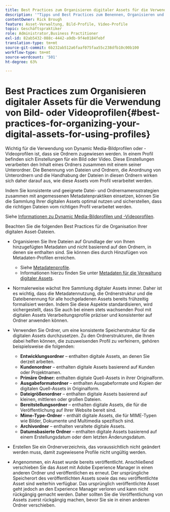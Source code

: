 ```yaml
---
title: Best Practices zum Organisieren digitaler Assets für die Verwendung von Dynamic Media-Bildprofilen oder -Videoprofilen
description: '"Tipps und Best Practices zum Benennen, Organisieren und Verwalten von Dynamic Media-Bilddateien und -Videoassets-Dateien."'
contentOwner: Rick Brough
feature: Asset-Verwaltung, Bild-Profile, Video-Profile
topic: Geschäftspraktiker
role: Administrator,Business Practitioner
exl-id: 82ab5432-088c-4442-a9db-9f4e0184febf
translation-type: tm+mt
source-git-commit: 6b232ab512a6faaf075faa55c238dfb10c00b100
workflow-type: tm+mt
source-wordcount: '501'
ht-degree: 63%

---
```


# Best Practices zum Organisieren digitaler Assets für die Verwendung von Bild- oder Videoprofilen{#best-practices-for-organizing-your-digital-assets-for-using-profiles}

Wichtig für die Verwendung von Dynamic Media-Bildprofilen oder -Videoprofilen ist, dass sie Ordnern zugewiesen werden. In einem Profil befinden sich Einstellungen für ein Bild oder Video. Diese Einstellungen verarbeiten den Inhalt eines Ordners zusammen mit einem seiner Unterordner. Die Benennung von Dateien und Ordnern, die Anordnung von Unterordnern und die Handhabung der Dateien in diesen Ordnern wirken sich daher darauf aus, wie diese Assets vom Profil verarbeitet werden.

Indem Sie konsistente und geeignete Datei- und Ordnernamensstrategien zusammen mit angemessenen Metadatenpraktiken einsetzen, können Sie die Sammlung Ihrer digitalen Assets optimal nutzen und sicherstellen, dass die richtigen Dateien vom richtigen Profil verarbeitet werden.

Siehe [Informationen zu Dynamic Media-Bildprofilen und -Videoprofilen](about-image-video-profiles.md).

Beachten Sie die folgenden Best Practices für die Organisation Ihrer digitalen Asset-Dateien.

* Organisieren Sie Ihre Dateien auf Grundlage der von Ihnen hinzugefügten Metadaten und nicht basierend auf den Ordnern, in denen sie enthalten sind. Sie können dies durch Hinzufügen von Metadaten-Profilen erreichen.

   * Siehe [Metadatenprofile](/help/assets/metadata-profiles.md).
   * Informationen hierzu finden Sie unter [Metadaten für die Verwaltung digitaler Assets](/help/assets/manage-metadata.md).

* Normalerweise wächst Ihre Sammlung digitaler Assets immer. Daher ist es wichtig, dass die Metadatennutzung, die Ordnerstruktur und die Dateibenennung für alle hochgeladenen Assets bereits frühzeitig formalisiert werden. Indem Sie diese Aspekte standardisieren, wird sichergestellt, dass Sie auch bei einem stets wachsenden Pool mit digitalen Assets Verarbeitungsprofile präziser und konsistenter auf Ordner anwenden können.
* Verwenden Sie Ordner, um eine konsistente Speicherstruktur für die digitalen Assets durchzusetzen. Zu den Ordnerstrukturen, die Ihnen dabei helfen können, die zuzuweisenden Profil zu verfeinern, gehören beispielsweise die folgenden:

   * **Entwicklungsordner** – enthalten digitale Assets, an denen Sie derzeit arbeiten.
   * **Kundenordner** – enthalten digitale Assets basierend auf Kunden oder Projektnamen.
   * **Primäre Ordner:** enthalten digitale Quell-Assets in ihrer Originalform.
   * **Ausgabeformatordner** – enthalten Ausgabeformate und Kopien der digitalen Quell-Assets in Originalform.
   * **Dateigrößenordner** – enthalten digitale Assets basierend auf kleinen, mittleren oder großen Dateien.
   * **Bereitstellungsordner** – enthalten digitale Assets, die für die Veröffentlichung auf Ihrer Website bereit sind.
   * **Mime-Type-Ordner**  - enthält digitale Assets, die für MIME-Typen wie Bilder, Dokumente und Multimedia spezifisch sind.
   * **Archivordner** – enthalten veraltete digitale Assets.
   * **Datumsbasierte Ordner** – enthalten digitale Assets basierend auf einem Erstellungsdatum oder dem letzten Änderungsdatum.

* Erstellen Sie ein Ordnerverzeichnis, das voraussichtlich nicht geändert werden muss, damit zugewiesene Profile nicht ungültig werden.
* Angenommen, ein Asset wurde bereits veröffentlicht. Anschließend verschieben Sie das Asset mit Adobe Experience Manager in einen anderen Ordner und veröffentlichen es erneut. Der ursprüngliche Speicherort des veröffentlichten Assets sowie das neu veröffentlichte Asset sind weiterhin verfügbar. Das ursprünglich veröffentlichte Asset geht jedoch an den Experience Manager verloren und kann nicht rückgängig gemacht werden. Daher sollten Sie die Veröffentlichung von Assets zuerst rückgängig machen, bevor Sie sie in einen anderen Ordner verschieben.
